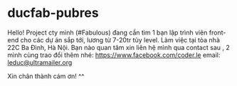 # ducfab-pubres

Hello!
Project cty mình (#Fabulous) đang cần tìm 1 bạn lập trình viên front-end cho các dự án sắp tới, lương từ 7-20tr tùy level. Làm việc tại tòa nhà 22C Ba Đình, Hà Nội. 
Bạn nào quan tâm xin liên hệ mình qua contact sau , 2 mình cùng trao đổi thêm nhé:
https://www.facebook.com/coder.le
email: leduc@ultramailer.org

Xin chân thành cám ơn! ^^
